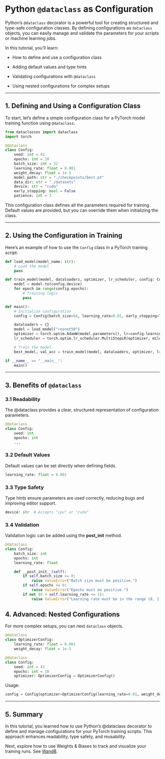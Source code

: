 # Python `@dataclass` as Configuration

Python’s `@dataclass` decorator is a powerful tool for creating structured and type-safe configuration classes. By defining configurations as `dataclass` objects, you can easily manage and validate the parameters for your scripts or machine learning jobs.

In this tutorial, you’ll learn:

- How to define and use a configuration class

- Adding default values and type hints

- Validating configurations with `@dataclass`

- Using nested configurations for complex setups

---

## 1. Defining and Using a Configuration Class

To start, let’s define a simple configuration class for a PyTorch model training function using `@dataclass`:

```python
from dataclasses import dataclass
import torch

@dataclass
class Config:
    seed: int = 42
    epochs: int = 10
    batch_size: int = 32
    learning_rate: float = 0.001
    weight_decay: float = 1e-5
    model_path: str = "./checkpoints/best.pt"
    data_dir: str = "./datasets"
    device: str = "cuda"
    early_stopping: bool = False
    patience: int = 3
```

This configuration class defines all the parameters required for training. Default values are provided, but you can override them when initializing the class.

---

## 2. Using the Configuration in Training

Here’s an example of how to use the `Config` class in a PyTorch training script:

```python
def load_model(model_name: str):
    # Load the model
    pass

def train_model(model, dataloaders, optimizer, lr_scheduler, config: Config):
    model = model.to(config.device)
    for epoch in range(config.epochs):
        # Training logic
        pass

def main():
    # Initialize configuration
    config = Config(batch_size=64, learning_rate=0.01, early_stopping=True, patience=5)

    dataloaders = {}
    model = load_model("resnet50")
    optimizer = torch.optim.AdamW(model.parameters(), lr=config.learning_rate, weight_decay=config.weight_decay)
    lr_scheduler = torch.optim.lr_scheduler.MultiStepLR(optimizer, milestones=[3, 5], gamma=0.1)

    # Train the model
    best_model, val_acc = train_model(model, dataloaders, optimizer, lr_scheduler, config)

if __name__ == "__main__":
    main()
```

---

## 3. Benefits of `@dataclass`

### 3.1 Readability

The @dataclass provides a clear, structured representation of configuration parameters.

```python
@dataclass
class Config:
    seed: int
    epochs: int
    ...
```

### 3.2 Default Values

Default values can be set directly when defining fields.

```python
learning_rate: float = 0.001
```

### 3.3 Type Safety

Type hints ensure parameters are used correctly, reducing bugs and improving editor support.

```python
device: str  # Accepts "cpu" or "cuda"
```

### 3.4 Validation

Validation logic can be added using the __post_init__ method.

```python
@dataclass
class Config:
    batch_size: int
    epochs: int
    learning_rate: float

    def __post_init__(self):
        if self.batch_size <= 0:
            raise ValueError("Batch size must be positive.")
        if self.epochs <= 0:
            raise ValueError("Epochs must be positive.")
        if not (0 < self.learning_rate <= 1):
            raise ValueError("Learning rate must be in the range (0, 1].")
```

## 4. Advanced: Nested Configurations

For more complex setups, you can nest `dataclass` objects.

```python
@dataclass
class OptimizerConfig:
    learning_rate: float = 0.001
    weight_decay: float = 1e-5

@dataclass
class Config:
    seed: int = 42
    epochs: int = 10
    optimizer: OptimizerConfig = OptimizerConfig()

```

Usage:

```python
config = Config(optimizer=OptimizerConfig(learning_rate=0.01, weight_decay=0.01))
```

---

## 5. Summary

In this tutorial, you learned how to use Python’s @dataclass decorator to define and manage configurations for your PyTorch training scripts. This approach enhances readability, type safety, and reusability.

Next, explore how to use Weights & Biases to track and visualize your training runs. See [WandB](./5.WandB.md).
